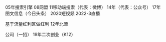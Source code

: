 05年搜索引擎
08网盟
11移动端搜索（代表：微博）
14年（代表：公众号）
17年图文信息（今日头条）
2020短视频
2022-3直播



基于流量红利区做红利
12年北漂

公司（一招）
19年二次创业（K12）

